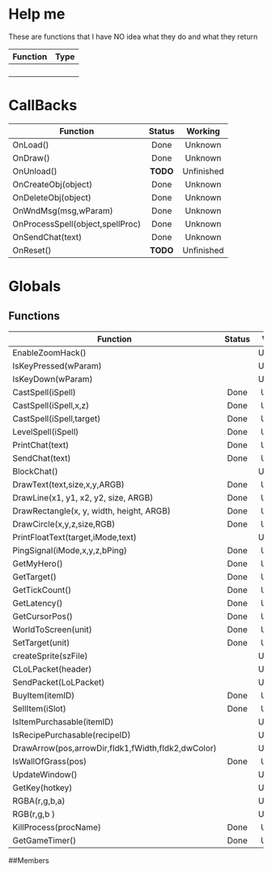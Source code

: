 # Help me
These are functions that I have NO idea what they do and what they return

| Function                         | Type |
|----------------------------------|:----:|
|                                  |      |
|                                  |      |
|                                  |      |
|                                  |      |

# CallBacks
| Function                         |  Status  | Working    |
| -------------------------------- |:--------:|:----------:|
| OnLoad()                         |Done      | Unknown    |
| OnDraw()                         |Done      | Unknown    |
| OnUnload()                       |**TODO**  | Unfinished |
| OnCreateObj(object)              |Done      | Unknown    |
| OnDeleteObj(object)              |Done      | Unknown    |
| OnWndMsg(msg,wParam)             |Done      | Unknown    |
| OnProcessSpell(object,spellProc) |Done      | Unknown    |
| OnSendChat(text)                 |Done      | Unknown    |
| OnReset()                        |**TODO**  | Unfinished |

# Globals
## Functions
| Function                                            |  Status  | Working    |
| --------------------------------------------------- |:--------:|:----------:|
| EnableZoomHack()                                    |          | Unfinished |
| IsKeyPressed(wParam)                                |          | Unfinished |
| IsKeyDown(wParam)                                   |          | Unfinished |
| CastSpell(iSpell)                                   |Done      |Unknown     |
| CastSpell(iSpell,x,z)                               |Done      |Unknown     |
| CastSpell(iSpell,target)                            |Done      |Unknown     |
| LevelSpell(iSpell)                                  |Done      |Unknown     |
| PrintChat(text)                                     |Done      |Unknown     |
| SendChat(text)                                      |Done      |Unknown     |
| BlockChat()                                         |          | Unfinished |
| DrawText(text,size,x,y,ARGB)                        |Done      |Unknown     |
| DrawLine(x1, y1, x2, y2, size, ARGB)                |Done      |Unknown     |
| DrawRectangle(x, y, width, height, ARGB)            |Done      |Unknown     |
| DrawCircle(x,y,z,size,RGB)                          |Done      |Unknown     |
| PrintFloatText(target,iMode,text)                   |          | Unfinished |
| PingSignal(iMode,x,y,z,bPing)                       |Done      |Unknown     |
| GetMyHero()                                         |Done      |Unknown     |
| GetTarget()                                         |Done      |Unknown     |
| GetTickCount()                                      |Done      |Unknown     |
| GetLatency()                                        |Done      |Unknown     |
| GetCursorPos()                                      |Done      |Unknown     |
| WorldToScreen(unit)                                 |Done      |Unknown     |
| SetTarget(unit)                                     |Done      |Unknown     |
| createSprite(szFile)                                |          | Unfinished |
| CLoLPacket(header)                                  |          | Unfinished |
| SendPacket(LoLPacket)                               |          | Unfinished |
| BuyItem(itemID)                                     |Done      |Unknown     |
| SellItem(iSlot)                                     |Done      |Unknown     |
| IsItemPurchasable(itemID)                           |          | Unfinished |
| IsRecipePurchasable(recipeID)                       |          | Unfinished |
| DrawArrow(pos,arrowDir,fIdk1,fWidth,fIdk2,dwColor)  |          | Unfinished |
| IsWallOfGrass(pos)                                  |Done      |Unknown     |
| UpdateWindow()                                      |          | Unfinished |
| GetKey(hotkey)                                      |          | Unfinished |
| RGBA(r,g,b,a)                                       |          | Unfinished |
| RGB(r,g,b )                                         |          | Unfinished |
| KillProcess(procName)                               |Done      |Unknown     |
| GetGameTimer()                                      |Done      |Unknown     |

<!--|                                                     |          |            |-->
##Members
